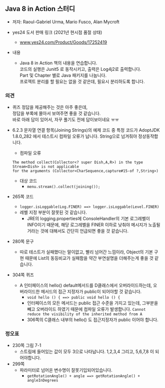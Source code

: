 ## Java 8 in Action 스터디
* 저자: Raoul-Gabriel Urma, Mario Fusco, Alan Mycroft
* yes24 도서 판매 링크 (2021년 현시점 품절 상태)
	* www.yes24.com/Product/Goods/17252419

* 내용
	* Java 8 in Action 책의 내용을 연습합니다.<br>
	코드의 실행은 Junit5 로 동작시키고, 출력은 Log4j2로 출력합니다.<br>
	Part 및 Chapter 별로 Java 패키지를 나눕니다.<br>
	프로젝트 분리를 할 필요는 없을 것 같은데, 필요시 분리하도록 합니다.
    
### 의견
* 퀴즈 정답을 제공해주는 것은 아주 좋은데,<br>정답을 부록에 몰아서 보여주면 좋을 것 같습니다.<br>바로 아래 답이 있어서, 자꾸 풀기도 전에 답이보이네요 ㅠㅠ

* 6.2.3 문자열 연결 항목(Joining Strings)의 예제 코드 중 특정 코드가 AdoptJDK 1.8.0_282 에서 테스트시 컴파일 오류가 납니다. String으로 넘겨줘야 정상동작합니다.
    * 컴파일 오류
	```
	The method collect(Collector<? super Dish,A,R>) in the type Stream<Dish> is not applicable 
	for the arguments (Collector<CharSequence,capture#15-of ?,String>)
	```
    * 대상 코드
    	* `menu.stream().collect(joining());`
* 265쪽 코드
    * `logger.isLoggable(Log.FINER) ==> logger.isLoggable(Level.FINER)`
	* 레벨 지정 부분이 잘못된 것 같습니다.
    	* JRE의 logging.properties에 ConsoleHandler의 기본 로그레벨이 INFO이기 때문에, 해당 로그레벨을 FINER 이하로 낮춰야 메시지가 노출될거라는 것에 대해서도 간단히 언급되면 좋을 것 같습니다.
* 280쪽 문구
    * 따로 테스트가 실패했다는 말이없고, 빨리 넘어간 느낌이라, Object의 기본 구현 때문에 List<Point>의 동등비교가 실패함을 약간 부연설명을 더해주는게 좋을 것 같습니다.

* 304쪽 퀴즈
    * A 인터페이스의 hello() default메서드를 D클래스에서 오버라이드하는데, 오버라이드한 메서드의 접근 지정자가 public이 되어야할 것 같습니다.
        * `void hello () { ==> public void hello () {`
        * 인터페이스의 모든 메서드는 public 접근 수준을 가지고 있는데, 그부분을 빼고 오버라이드 하였기 때문에 컴파일 오류가 발생합니다.
            `Cannot reduce the visibility of the inherited method from A`
        * 306쪽의 C클래스 내부의 hello() 도 접근지정자가 public 이어야 합니다.

### 정오표
* 230쪽 그림 7-1
    * 스트림에 들어있는 값이 모두 3으로 나타납니다. 1,2,3,4 그리고, 5,6,7,8 이 되어야합니다.
* 299쪽 
    * 파라미터로 넘어온 변수명이 잘못기입되어있습니다.
        * `getRotationAngle() + angle ==> getRotationAngle() + angleInDegrees`